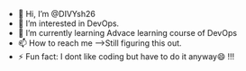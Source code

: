 - 👋 Hi, I’m @DIVYsh26
- 👀 I’m interested in DevOps.
- 🌱 I’m currently learning Advace learning course of DevOps
- 📫 How to reach me -->Still figuring this out.
- ⚡ Fun fact: I dont like coding but have to do it anyway😄 !!!

<!---
DIVYsh26/DIVYsh26 is a ✨ special ✨ repository because its `README.md` (this file) appears on your GitHub profile.
You can click the Preview link to take a look at your changes.
--->
